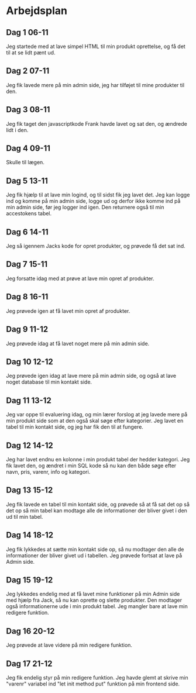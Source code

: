 # Arbejdsplan

## Dag 1 06-11
Jeg startede med at lave simpel HTML til min produkt oprettelse, og få det til at se lidt pænt ud.

## Dag 2 07-11
Jeg fik lavede mere på min admin side, jeg har tilføjet til mine produkter til den.

## Dag 3 08-11
Jeg fik taget den javascriptkode Frank havde lavet og sat den, og ændrede lidt i den. 

## Dag 4 09-11
Skulle til lægen.

## Dag 5 13-11 
Jeg fik hjælp til at lave min logind, og til sidst fik jeg lavet det. Jeg kan logge ind og komme på min admin side, logge ud og derfor ikke komme ind på min admin side, før jeg logger ind igen. Den returnere også til min accestokens tabel. 

## Dag 6 14-11
Jeg så igennem Jacks kode for opret produkter, og prøvede få det sat ind. 

## Dag 7 15-11
Jeg forsatte idag med at prøve at lave min opret af produkter. 

## Dag 8 16-11
Jeg prøvede igen at få lavet min opret af produkter. 

## Dag 9 11-12
Jeg prøvede idag at få lavet noget mere på min admin side. 

## Dag 10 12-12
Jeg prøvede igen idag at lave mere på min admin side, og også at lave noget database til min kontakt side. 

## Dag 11 13-12
Jeg var oppe til evaluering idag, og min lærer forslog at jeg lavede mere på min produkt side som at den også skal søge efter kategorier. Jeg lavet en tabel til min kontakt side, og jeg har fik den til at fungere. 

## Dag 12 14-12
Jeg har lavet endnu en kolonne i min produkt tabel der hedder kategori. Jeg fik lavet den, og ændret i min SQL kode så nu kan den både søge efter navn, pris, varenr, info og kategori. 

## Dag 13 15-12
Jeg fik lavede en tabel til min kontakt side, og prøvede så at få sat det op så det op så min tabel kan modtage alle de informationer der bliver givet i den ud til min tabel. 

## Dag 14 18-12 
Jeg fik lykkedes at sætte min kontakt side op, så nu modtager den alle de informationer der bliver givet ud i tabellen. Jeg prøvede fortsat at lave på Admin side. 

## Dag 15 19-12
Jeg lykkedes endelig med at få lavet mine funktioner på min Admin side med hjælp fra Jack, så nu kan oprette og slette produkter. Den modtager også informationerne ude i min produkt tabel. Jeg mangler bare at lave min redigere funktion. 

## Dag 16 20-12 
Jeg prøvede at lave videre på min redigere funktion. 

## Dag 17 21-12
Jeg fik endelig styr på min redigere funktion. Jeg havde glemt at skrive min "varenr" variabel ind "let init method put" funktion på min frontend side. 